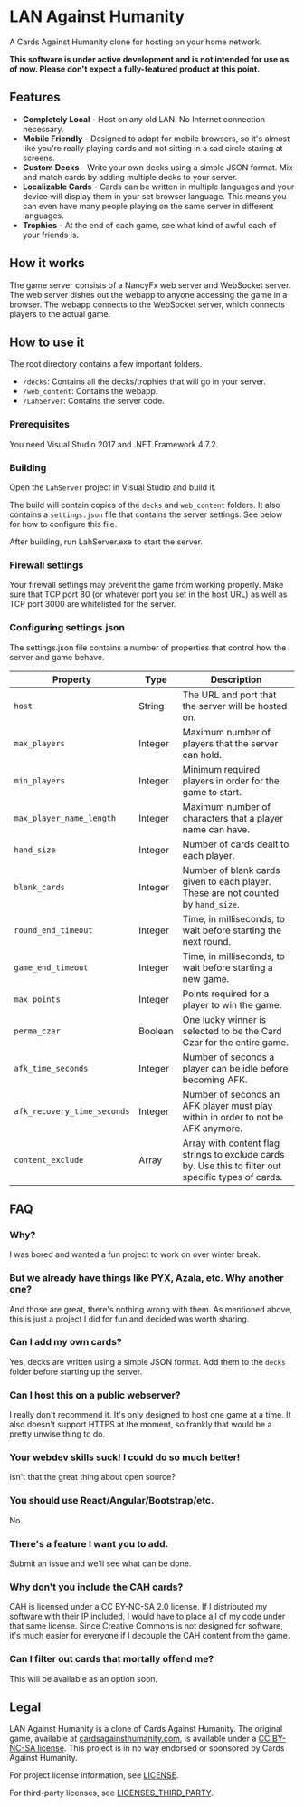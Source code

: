 # LAN Against Humanity

A Cards Against Humanity clone for hosting on your home network.

**This software is under active development and is not intended for use as of now. Please don't expect a fully-featured product at this point.**


## Features

* **Completely Local** - Host on any old LAN. No Internet connection necessary.
* **Mobile Friendly** - Designed to adapt for mobile browsers, so it's almost like you're really playing cards and not sitting in a sad circle staring at screens.
* **Custom Decks** - Write your own decks using a simple JSON format. Mix and match cards by adding multiple decks to your server.
* **Localizable Cards** - Cards can be written in multiple languages and your device will display them in your set browser language. This means you can even have many people playing on the same server in different languages.
* **Trophies** - At the end of each game, see what kind of awful each of your friends is.


## How it works

The game server consists of a NancyFx web server and WebSocket server. The web server dishes out the webapp to anyone accessing the game in a browser. The webapp connects to the WebSocket server, which connects players to the actual game.

## How to use it

The root directory contains a few important folders.

* `/decks`: Contains all the decks/trophies that will go in your server.
* `/web_content`: Contains the webapp.
* `/LahServer`: Contains the server code.

### Prerequisites

You need Visual Studio 2017 and .NET Framework 4.7.2.

### Building

Open the `LahServer` project in Visual Studio and build it.

The build will contain copies of the `decks` and `web_content` folders.
It also contains a `settings.json` file that contains the server settings. See below for how to configure this file.

After building, run LahServer.exe to start the server.

### Firewall settings

Your firewall settings may prevent the game from working properly.
Make sure that TCP port 80 (or whatever port you set in the host URL) as well as TCP port 3000 are whitelisted for the server.

### Configuring settings.json

The settings.json file contains a number of properties that control how the server and game behave.

|Property|Type|Description|
|--------|----|-----------|
|`host`|String|The URL and port that the server will be hosted on.|
|`max_players`|Integer|Maximum number of players that the server can hold.|
|`min_players`|Integer|Minimum required players in order for the game to start.|
|`max_player_name_length`|Integer|Maximum number of characters that a player name can have.|
|`hand_size`|Integer|Number of cards dealt to each player.|
|`blank_cards`|Integer|Number of blank cards given to each player. These are not counted by `hand_size`.|
|`round_end_timeout`|Integer|Time, in milliseconds, to wait before starting the next round.|
|`game_end_timeout`|Integer|Time, in milliseconds, to wait before starting a new game.|
|`max_points`|Integer|Points required for a player to win the game.|
|`perma_czar`|Boolean|One lucky winner is selected to be the Card Czar for the entire game.|
|`afk_time_seconds`|Integer|Number of seconds a player can be idle before becoming AFK.|
|`afk_recovery_time_seconds`|Integer|Number of seconds an AFK player must play within in order to not be AFK anymore.|
|`content_exclude`|Array|Array with content flag strings to exclude cards by. Use this to filter out specific types of cards.|


## FAQ

### Why?

I was bored and wanted a fun project to work on over winter break.

### But we already have things like PYX, Azala, etc.  Why another one?

And those are great, there's nothing wrong with them. As mentioned above, this is just a project I did for fun and decided was worth sharing.

### Can I add my own cards?

Yes, decks are written using a simple JSON format. Add them to the `decks` folder before starting up the server.

### Can I host this on a public webserver?

I really don't recommend it. It's only designed to host one game at a time. It also doesn't support HTTPS at the moment, so frankly that would be a pretty unwise thing to do.

### Your webdev skills suck! I could do so much better!

Isn't that the great thing about open source?

### You should use React/Angular/Bootstrap/etc.

No.

### There's a feature I want you to add.

Submit an issue and we'll see what can be done.

### Why don't you include the CAH cards?

CAH is licensed under a CC BY-NC-SA 2.0 license.
If I distributed my software with their IP included, I would have to place all of my code under that same license. Since Creative Commons is not designed for software,
it's much easier for everyone if I decouple the CAH content from the game.

### Can I filter out cards that mortally offend me?

This will be available as an option soon.

## Legal

LAN Against Humanity is a clone of Cards Against Humanity. The original game, available at [cardsagainsthumanity.com](https://cardsagainsthumanity.com), is available under a [CC BY-NC-SA license](https://creativecommons.org/licenses/by-nc-sa/2.0/). This project is in no way endorsed or sponsored by Cards Against Humanity. 

For project license information, see [LICENSE](LICENSE). 

For third-party licenses, see [LICENSES_THIRD_PARTY](LICENSES_THIRD_PARTY.md).